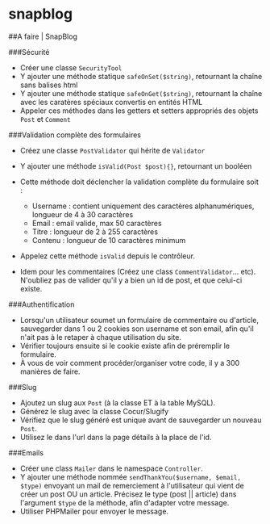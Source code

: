 snapblog
========

##A faire | SnapBlog


###Sécurité

* Créer une classe `SecurityTool` 
* Y ajouter une méthode statique `safeOnSet($string)`, retournant la chaîne sans balises html
* Y ajouter une méthode statique `safeOnGet($string)`, retournant la chaîne avec les caratères spéciaux convertis en entités HTML
* Appeler ces méthodes dans les getters et setters appropriés des objets `Post` et `Comment`


###Validation complète des formulaires

* Créez une classe `PostValidator` qui hérite de `Validator`
* Y ajouter une méthode `isValid(Post $post){}`, retournant un booléen
* Cette méthode doit déclencher la validation complète du formulaire soit : 
  * Username : contient uniquement des caractères alphanumériques, longueur de 4 à 30 caractères
  * Email : email valide, max 50 caractères
  * Titre : longueur de 2 à 255 caractères
  * Contenu : longueur de 10 caractères minimum

* Appelez cette méthode `isValid` depuis le contrôleur. 

* Idem pour les commentaires (Créez une class `CommentValidator`... etc). N'oubliez pas de valider qu'il y a bien un id de post, et que celui-ci existe.


###Authentification

* Lorsqu'un utilisateur soumet un formulaire de commentaire ou d'article, sauvegarder dans 1 ou 2 cookies son username et son email, afin qu'il n'ait pas à le retaper à chaque utilisation du site. 
* Vérifier toujours ensuite si le cookie existe afin de préremplir le formulaire. 
* À vous de voir comment procéder/organiser votre code, il y a 300 manières de faire. 


###Slug

* Ajoutez un slug aux `Post` (à la classe ET à la table MySQL).
* Générez le slug avec la classe Cocur/Slugify
* Vérifiez que le slug généré est unique avant de sauvegarder un nouveau `Post`. 
* Utilisez le dans l'url dans la page détails à la place de l'id.


###Emails

* Créer une class `Mailer` dans le namespace `Controller`. 
* Y ajouter une méthode nommée `sendThankYou($username, $email, $type)` envoyant un mail de remerciement à l'utilisateur qui vient de créer un post OU un article. Précisez le type (post || article) dans l'argument `$type` de la méthode, afin d'adapter votre message. 
* Utiliser PHPMailer pour envoyer le message.


